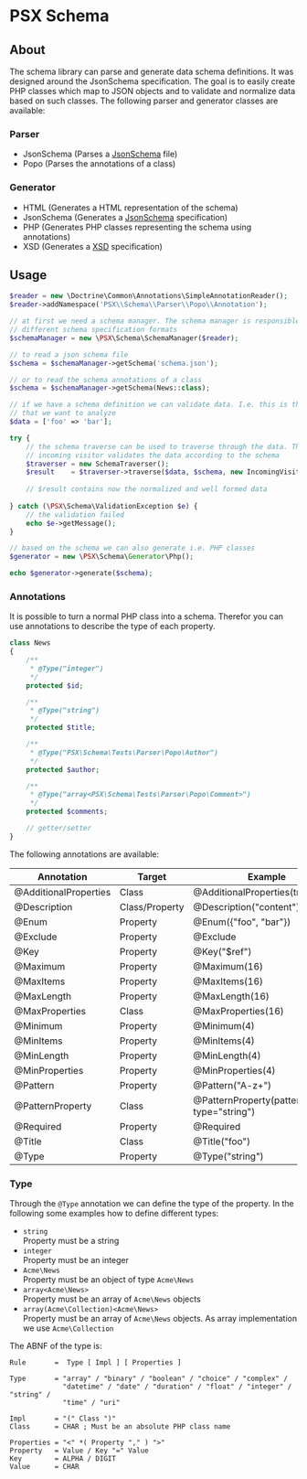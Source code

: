PSX Schema
===

## About

The schema library can parse and generate data schema definitions. It was 
designed around the JsonSchema specification. The goal is to easily create PHP 
classes which map to JSON objects and to validate and normalize data based on
such classes. The following parser and generator classes are available:

### Parser

- JsonSchema (Parses a [JsonSchema](http://json-schema.org/) file)
- Popo (Parses the annotations of a class)

### Generator

- HTML (Generates a HTML representation of the schema)
- JsonSchema (Generates a [JsonSchema](http://json-schema.org/) specification)
- PHP (Generates PHP classes representing the schema using annotations)
- XSD (Generates a [XSD](https://www.w3.org/TR/xmlschema-0/) specification)

## Usage

```php
$reader = new \Doctrine\Common\Annotations\SimpleAnnotationReader();
$reader->addNamespace('PSX\\Schema\\Parser\\Popo\\Annotation');

// at first we need a schema manager. The schema manager is responsible to read
// different schema specification formats
$schemaManager = new \PSX\Schema\SchemaManager($reader);

// to read a json schema file
$schema = $schemaManager->getSchema('schema.json');

// or to read the schema annotations of a class
$schema = $schemaManager->getSchema(News::class);

// if we have a schema definition we can validate data. I.e. this is the data 
// that we want to analyze
$data = ['foo' => 'bar'];

try {
    // the schema traverse can be used to traverse through the data. The 
    // incoming visitor validates the data according to the schema
    $traverser = new SchemaTraverser();
    $result    = $traverser->traverse($data, $schema, new IncomingVisitor());
    
    // $result contains now the normalized and well formed data
    
} catch (\PSX\Schema\ValidationException $e) {
    // the validation failed
    echo $e->getMessage();
}

// based on the schema we can also generate i.e. PHP classes
$generator = new \PSX\Schema\Generator\Php();

echo $generator->generate($schema);

```

### Annotations

It is possible to turn a normal PHP class into a schema. Therefor you can use
annotations to describe the type of each property.

```php
class News
{
    /**
     * @Type("integer")
     */
    protected $id;

    /**
     * @Type("string")
     */
    protected $title;

    /**
     * @Type("PSX\Schema\Tests\Parser\Popo\Author")
     */
    protected $author;

    /**
     * @Type("array<PSX\Schema\Tests\Parser\Popo\Comment>")
     */
    protected $comments;

    // getter/setter
}

```

The following annotations are available:

| Annotation            | Target         | Example                                         |
|-----------------------|----------------|-------------------------------------------------|
| @AdditionalProperties | Class          | @AdditionalProperties(true)                     |
| @Description          | Class/Property | @Description("content")                         |
| @Enum                 | Property       | @Enum({"foo", "bar"})                           |
| @Exclude              | Property       | @Exclude                                        |
| @Key                  | Property       | @Key("$ref")                                    |
| @Maximum              | Property       | @Maximum(16)                                    |
| @MaxItems             | Property       | @MaxItems(16)                                   |
| @MaxLength            | Property       | @MaxLength(16)                                  |
| @MaxProperties        | Class          | @MaxProperties(16)                              |
| @Minimum              | Property       | @Minimum(4)                                     |
| @MinItems             | Property       | @MinItems(4)                                    |
| @MinLength            | Property       | @MinLength(4)                                   |
| @MinProperties        | Property       | @MinProperties(4)                               |
| @Pattern              | Property       | @Pattern("A-z+")                                |
| @PatternProperty      | Class          | @PatternProperty(pattern="^foo", type="string") |
| @Required             | Property       | @Required                                       |
| @Title                | Class          | @Title("foo")                                   |
| @Type                 | Property       | @Type("string")                                 |

### Type

Through the `@Type` annotation we can define the type of the property. In the 
following some examples how to define different types:

- `string`  
  Property must be a string
- `integer`  
  Property must be an integer
- `Acme\News`  
  Property must be an object of type `Acme\News`
- `array<Acme\News>`  
  Property must be an array of `Acme\News` objects
- `array(Acme\Collection)<Acme\News>`  
  Property must be an array of `Acme\News` objects. As array implementation we
  use `Acme\Collection`

The ABNF of the type is:

```text
Rule       =  Type [ Impl ] [ Properties ]

Type       = "array" / "binary" / "boolean" / "choice" / "complex" / 
             "datetime" / "date" / "duration" / "float" / "integer" / "string" / 
             "time" / "uri"

Impl       = "(" Class ")" 
Class      = CHAR ; Must be an absolute PHP class name

Properties = "<" *( Property "," ) ">"
Property   = Value / Key "=" Value
Key        = ALPHA / DIGIT
Value      = CHAR
```
